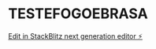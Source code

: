 # TESTEFOGOEBRASA

[Edit in StackBlitz next generation editor ⚡️](https://stackblitz.com/~/github.com/yzzyrlk/TESTEFOGOEBRASA)